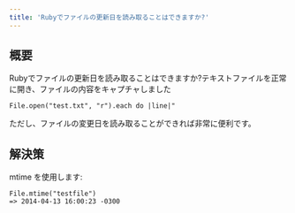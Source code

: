```yaml
---
title: 'Rubyでファイルの更新日を読み取ることはできますか?'
---
```


## 概要
Rubyでファイルの更新日を読み取ることはできますか?テキストファイルを正常に開き、ファイルの内容をキャプチャしました

```
File.open("test.txt", "r").each do |line|"

```
ただし、ファイルの変更日を読み取ることができれば非常に便利です。

## 解決策
mtime を使用します:

```
File.mtime("testfile")
=> 2014-04-13 16:00:23 -0300

```
